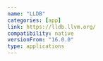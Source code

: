 ```yaml
---
name: "LLDB"
categories: [app]
link: https://lldb.llvm.org/
compatibility: native
versionFrom: "16.0.0"
type: applications
---
```


